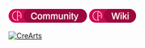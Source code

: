 [![Community](https://raw.githubusercontent.com/CorellanStoma/CorellanStoma/master/shields/community.png)](https://discord.gg/8W8E39Z)
[![Wiki](https://raw.githubusercontent.com/CorellanStoma/CorellanStoma/master/shields/wiki.png)](https://crearts.wiki/)

[![CreArts](https://user-images.githubusercontent.com/58918358/125176479-f635c480-e1d3-11eb-980b-5f83521359d7.png)](https://github.com/CorellanStoma/CreArts "CreArts Theme")
